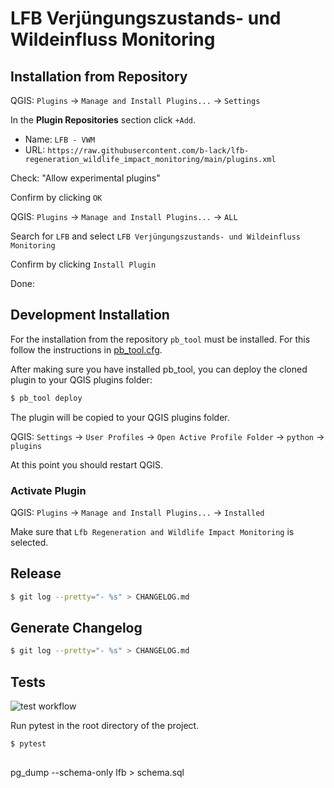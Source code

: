 # LFB Verjüngungszustands- und Wildeinfluss Monitoring

## Installation from Repository

QGIS: ``Plugins`` -> ``Manage and Install Plugins...`` -> ``Settings``

In the **Plugin Repositories** section click `+Add`.

- Name: `LFB - VWM`
- URL: `https://raw.githubusercontent.com/b-lack/lfb-regeneration_wildlife_impact_monitoring/main/plugins.xml`

Check: "Allow experimental plugins"

Confirm by clicking `OK`

QGIS: ``Plugins`` -> ``Manage and Install Plugins...`` -> ``ALL``

Search for `LFB` and select `LFB Verjüngungszustands- und Wildeinfluss Monitoring`

Confirm by clicking `Install Plugin`

Done: 

## Development Installation

For the installation from the repository ``pb_tool`` must be installed. For this follow the instructions in [pb_tool.cfg](pb_tool.cfg).

After making sure you have installed pb_tool, you can deploy the cloned plugin to your QGIS plugins folder:

```bash
$ pb_tool deploy
```
The plugin will be copied to your QGIS plugins folder.

QGIS: ``Settings`` -> ``User Profiles`` -> ``Open Active Profile Folder`` -> ``python`` -> ``plugins``

At this point you should restart QGIS.

### Activate Plugin

QGIS: ``Plugins`` -> ``Manage and Install Plugins...`` -> ``Installed``

Make sure that ``Lfb Regeneration and Wildlife Impact Monitoring`` is selected.


## Release

```bash
$ git log --pretty="- %s" > CHANGELOG.md
```

## Generate Changelog

```bash
$ git log --pretty="- %s" > CHANGELOG.md
```

## Tests

![test workflow](https://github.com/b-lack/lfb-regeneration_wildlife_impact_monitoring/actions/workflows/run-all-tests.yml/badge.svg)

Run pytest in the root directory of the project.

```bash
$ pytest
```

## 

pg_dump --schema-only lfb > schema.sql